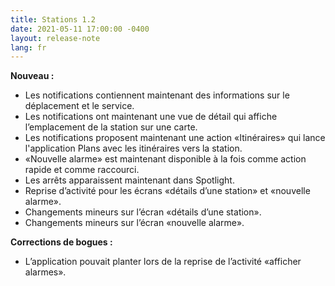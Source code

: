 ```yaml
---
title: Stations 1.2
date: 2021-05-11 17:00:00 -0400
layout: release-note
lang: fr
---
```


**Nouveau :**

- Les notifications contiennent maintenant des informations sur le déplacement et le service.
- Les notifications ont maintenant une vue de détail qui affiche l’emplacement de la station sur une carte.
- Les notifications proposent maintenant une action «Itinéraires» qui lance l'application Plans avec les itinéraires vers la station.
- «Nouvelle alarme» est maintenant disponible à la fois comme action rapide et comme raccourci.
- Les arrêts apparaissent maintenant dans Spotlight.
- Reprise d’activité pour les écrans «détails d’une station» et «nouvelle alarme».
- Changements mineurs sur l’écran «détails d’une station».
- Changements mineurs sur l’écran «nouvelle alarme».

**Corrections de bogues :**

- L’application pouvait planter lors de la reprise de l’activité «afficher alarmes».

